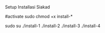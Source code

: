 Setup Installasi Siakad

#activate
sudo chmod +x install-*

sudo su
./install-1
./install-2
./install-3
./install-4
